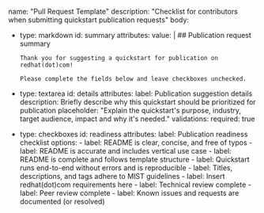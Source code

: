 name: "Pull Request Template"
description: "Checklist for contributors when submitting quickstart publication requests"
body:
  - type: markdown
    id: summary
    attributes:
      value: |
        ## Publication request summary

        Thank you for suggesting a quickstart for publication on redhat(dot)com!

        Please complete the fields below and leave checkboxes unchecked.
  - type: textarea
    id: details
    attributes:
      label: Publication suggestion details
      description: Briefly describe why this quickstart should be prioritized for publication
      placeholder: "Explain the quickstart's purpose, industry, target audience, impact and why it's needed."
    validations:
      required: true
  - type: checkboxes
    id: readiness
    attributes:
      label: Publication readiness checklist
      options:
        - label: README is clear, concise, and free of typos
        - label: README is accurate and includes vertical use case
        - label: README is complete and follows template structure
        - label: Quickstart runs end-to-end without errors and is reproducible
        - label: Titles, descriptions, and tags adhere to MIST guidelines
        - label: Insert redhat(dot)com requirements here
        - label: Technical review complete
        - label: Peer review complete
        - label: Known issues and requests are documented (or resolved)
